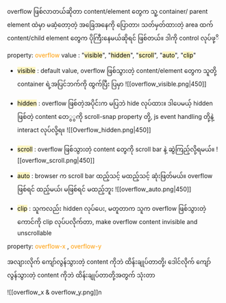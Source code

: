 
overflow ဖြစ်လာတယ်ဆိုတာ content/element တွေက သူ့ container/ parent element ထဲမှာ မဆံ့တော့တဲ့ အခြေအနေကို ပြောတာ၊ သတ်မှတ်ထားတဲ့ area ထက် content/child element တွေက ပိုကြီးနေမယ်ဆိုရင် ဖြစ်တယ်။ ဒါကို control လုပ်ဖု့ိ

property: <span style="color:rgb(255, 155, 0)">overflow</span>
value : "<mark style="background: #FFF3A3A6;">visible</mark>", "<mark style="background: #FFF3A3A6;">hidden</mark>", "<mark style="background: #FFF3A3A6;">scroll</mark>", "<mark style="background: #FFF3A3A6;">auto</mark>", "<mark style="background: #FFF3A3A6;">clip</mark>"

- <mark style="background: #FFF3A3A6;">visible</mark> : default value, overflow ဖြစ်သွားတဲ့ content/element တွေက သူတို့ container ရဲ့အပြင်ဘက်ကို ထွက်ပြီး ပြမှာ
  ![[overflow_visible.png|450]]

- <mark style="background: #FFF3A3A6;">hidden</mark> : overflow ဖြစ်တဲ့အပိုင်းက မပြဘဲ hide လုပ်ထား။ ဒါပေ‌မယ့် hidden ဖြစ်တဲ့ content တေွွကို scroll-snap property တို့, js event handling တို့နဲ့ interact လုပ်လို့ရ။ 
  ![[Overflow_hidden.png|450]]

- <mark style="background: #FFF3A3A6;">scroll</mark> : overflow ဖြစ်သွားတဲ့ content တွေကို scroll bar နဲ့ ဆွဲကြည့်လို့ရမယ်။
  ![[overflow_scroll.png|450]]

- <mark style="background: #FFF3A3A6;">‌auto</mark> : browser က scroll bar ထည့်သင့် မထည့်သင့် ဆုံးဖြတ်မယ်။ overflow ဖြစ်ရင် ထည့်မယ်၊ မဖြစ်ရင် မထည့်ဘူး
  ![[overflow_auto.png|450]]

- <mark style="background: #FFF3A3A6;">clip</mark> : သူကလည်း hidden လုပ်ပေး, မတူတာက သူက overflow ဖြစ်သွားတဲ့ ကောင်ကို clip လုပ်ပလိုက်တာ, make overflow content invisible and unscrollable

property: <span style="color:rgb(255, 155, 0)">overflow-x</span> , <span style="color:rgb(255, 155, 0)">overflow-y</span>

အလျားလိုက် ကျော်လွန်သွားတဲ့ content ကိုဘဲ ထိန်းချုပ်တာတို့၊ ဒေါင်လိုက် ကျော်လွန်သွားတဲ့ content ကိုဘဲ ထိန်းချုပ်တာတို့အတွက် သုံးတာ

![[overflow_x & overflow_y.png]]n

